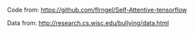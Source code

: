 Code from: https://github.com/flrngel/Self-Attentive-tensorflow

Data from: http://research.cs.wisc.edu/bullying/data.html
